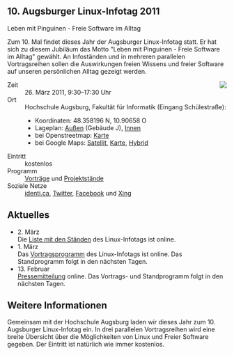 ## 10. Augsburger Linux-Infotag 2011
Leben mit Pinguinen - Freie Software im Alltag

Zum 10. Mal findet dieses Jahr der Augsburger Linux-Infotag statt.  Er hat sich zu diesem Jubiläum das Motto "Leben mit Pinguinen - Freie Software im Alltag" gewählt. An Infoständen und in mehreren parallelen Vortragsreihen sollen die Auswirkungen freien Wissens und freier Software auf unseren persönlichen Alltag gezeigt werden.



<a style="float:right;" href="flyer.pdf"><img src="flyer-vorn.png"></a>

<dl class="aufz">
  <dt>Zeit</dt>
  <dd>26. März 2011, 9:30–17:30 Uhr</dd>

  <dt>Ort</dt>
  <dd>Hochschule Augsburg, Fakultät für Informatik (Eingang Schülestraße):
    <ul style="margin-left: 0em;">
      <li>Koordinaten: 48.358196 N, 10.90658 O</li>
      <li>Lageplan:
         <a href="http://www.hs-augsburg.de/lageplan/standortuebersichtsplan/am_roten_tor/anfahrt_ffi/index.html">Außen</a> (Gebäude J), 
         <a href="http://www.hs-augsburg.de/campus/rotes_tor/j-bau/index.html">Innen</a>
      </li>
      <li>bei Openstreetmap: <a href="http://www.openstreetmap.org/index.html?mlat=48.358196&amp;mlon=10.90657&amp;zoom=16">Karte</a>
      </li><li>bei Google Maps: <a href="http://maps.google.de/maps?f=q&amp;hl=de&amp;geocode=&amp;q=48.358196,10.90658&amp;ie=UTF8&amp;t=k&amp;z=16&amp;iwloc=addr">Satellit</a>, <a href="http://maps.google.de/maps?f=q&amp;hl=de&amp;geocode=&amp;q=48.358196,10.90658&amp;ie=UTF8&amp;ll=48.358202,10.90657&amp;spn=0.009909,0.019913&amp;z=16&amp;iwloc=addr">Karte</a>, <a href="http://maps.google.de/maps?f=q&amp;q=48.358196,10.90658&amp;ie=UTF8&amp;ll=48.358202,10.90657&amp;spn=0.009909,0.019913&amp;t=h&amp;z=16&amp;iwloc=addr">Hybrid</a></li>
    </ul>
  </dd>
  <dt>Eintritt</dt><dd>kostenlos</dd>
  <dt>Programm</dt><dd><a href="Programm">Vorträge</a> und <a href="Staende">Projektstände</a></dd>
  <dt>Soziale Netze</dt><dd>
    <a href="http://identi.ca/litaugsburg">identi.ca</a>,
    <a href="http://twitter.com/lit_augsburg">Twitter</a>,
    <a href="http://www.facebook.com/event.php?eid=169418213099032">Facebook</a>
    und
   <a href="https://www.xing.com/events/10-augsburger-linux-infotag-2011-642181">Xing</a></dd>
</dl>

<h2>Aktuelles</h2>
<ul>
  <li>2. März<br>Die <a href="Staende/">Liste mit den Ständen</a> des Linux-Infotags ist online.</li>

  <li>1. März<br>Das <a href="Programm/">Vortragsprogramm</a> des Linux-Infotags ist online. Das Standprogramm folgt in den nächsten Tagen.</li>
  
  <li>13. Februar<br><a href="Presse/">Pressemitteilung</a> online. Das Vortrags- und Standprogramm folgt in den nächsten Tagen.</li>
  
   
  
 
 
</ul>

<h2>Weitere Informationen</h2>

Gemeinsam mit der Hochschule Augsburg laden wir dieses Jahr zum 10.
Augsburger Linux-Infotag ein. In drei parallelen Vortragsreihen wird eine
breite Übersicht über die Möglichkeiten von Linux und Freier Software gegeben. Der Eintritt ist natürlich wie immer kostenlos.
